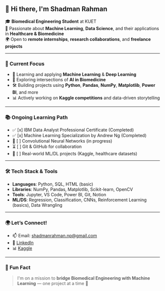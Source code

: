## 👋 Hi there, I'm Shadman Rahman

🎓 **Biomedical Engineering Student** at KUET  
🧠 Passionate about **Machine Learning**, **Data Science**, and their applications in **Healthcare & Biomedicine**  
🌍 Open to **remote internships**, **research collaborations**, and **freelance projects**

---

### 🚀 Current Focus
- 🧪 Learning and applying **Machine Learning** & **Deep Learning**
- 🧬 Exploring intersections of **AI in Biomedicine**
- 🛠️ Building projects using **Python**, **Pandas**, **NumPy**, **Matplotlib**, **Power BI**, and more
- 📊 Actively working on **Kaggle competitions** and data-driven storytelling

---

### 📚 Ongoing Learning Path
- ✅ [x] IBM Data Analyst Professional Certificate (Completed)
- ✅ [x] Machine Learning Specialization by Andrew Ng (Completed)
- 🔄 [ ] Convolutional Neural Networks (in progress)
- ⏳ [ ] Git & GitHub for collaboration
- 🔄 [ ] Real-world ML/DL projects (Kaggle, healthcare datasets)

---

### 🛠️ Tech Stack & Tools
- **Languages**: Python, SQL, HTML (basic)
- **Libraries**: NumPy, Pandas, Matplotlib, Scikit-learn, OpenCV
- **Tools**: Jupyter, VS Code, Power BI, Git, Notion
- **ML/DS**: Regression, Classification, CNNs, Reinforcement Learning (basics), Data Wrangling

---

### 🌍 Let’s Connect!
- 📫 Email: shadmanrahman.np@gmail.com  
- 💼 [LinkedIn](https://www.linkedin.com/in/shadmanrahman1/)  
- 📊 [Kaggle](https://www.kaggle.com/shadmanrahman1)

---

### 🧭 Fun Fact
> I'm on a mission to **bridge Biomedical Engineering with Machine Learning** — one project at a time 🚀

<!-- Profile views counter or badges can be added here -->

